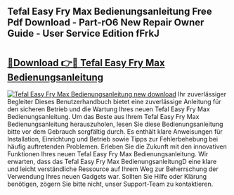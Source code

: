 ## Tefal Easy Fry Max Bedienungsanleitung Free Pdf Download - Part-rO6 New Repair Owner Guide - User Service Edition fFrkJ

# <h2><a href="http://df2kst.blite.top/?on=Tefal+Easy+Fry+Max+Bedienungsanleitung">🔗Download 👉🔴 Tefal Easy Fry Max Bedienungsanleitung</a></h2>

[![Tefal Easy Fry Max Bedienungsanleitung new download](https://i.imgur.com/lujVjoI.png)](http://df2kst.blite.top/?on=Tefal+Easy+Fry+Max+Bedienungsanleitung)
Ihr zuverlässiger Begleiter Dieses Benutzerhandbuch bietet eine zuverlässige Anleitung für den sicheren Betrieb und die Wartung Ihres neuen Tefal Easy Fry Max Bedienungsanleitung. Um das Beste aus Ihrem Tefal Easy Fry Max Bedienungsanleitung herauszuholen, lesen Sie diese Bedienungsanleitung bitte vor dem Gebrauch sorgfältig durch. Es enthält klare Anweisungen für Installation, Einrichtung und Betrieb sowie Tipps zur Fehlerbehebung bei häufig auftretenden Problemen. Erleben Sie die Zukunft mit den innovativen Funktionen Ihres neuen Tefal Easy Fry Max Bedienungsanleitung. Wir erwarten, dass das Tefal Easy Fry Max BedienungsanleitungD eine klare und leicht verständliche Ressource auf Ihrem Weg zur Beherrschung der Verwendung Ihres neuen Gadgets war. Sollten Sie Hilfe oder Klärung benötigen, zögern Sie bitte nicht, unser Support-Team zu kontaktieren.

